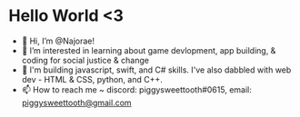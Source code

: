 # Hello World <3

- 👋 Hi, I’m @Najorae!
- 👀 I’m interested in learning about game devlopment, app building, & coding for social justice & change
- 🌱 I'm building javascript, swift, and C# skills. I've also dabbled with web dev - HTML & CSS, python, and C++.
- 📫 How to reach me ~ discord: piggysweettooth#0615, email: piggysweettooth@gmail.com
